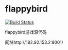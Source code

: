 # flappybird

[![Build Status](https://www.travis-ci.org/muyake/flappybird.svg?branch=ci)](https://www.travis-ci.org/muyake/flappybird)

flappybird游戏源代码

网址http://182.92.153.2:8001/

